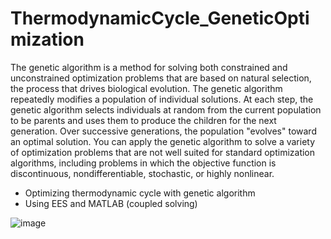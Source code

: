 # ThermodynamicCycle_GeneticOptimization
The genetic algorithm is a method for solving both constrained and unconstrained optimization  problems that are based on natural selection, the process that drives biological evolution. The genetic algorithm repeatedly modifies a population of individual solutions. At each step, the  genetic algorithm selects individuals at random from the current population to be parents and uses them to produce the children for the next generation. Over successive generations, the  population "evolves" toward an optimal solution. You can apply the genetic algorithm to solve a  variety of optimization problems that are not well suited for standard optimization algorithms,  including problems in which the objective function is discontinuous, nondifferentiable, stochastic, or highly nonlinear.

- Optimizing thermodynamic cycle with genetic algorithm 
- Using EES and MATLAB (coupled solving)

![image](https://user-images.githubusercontent.com/77577542/138663244-503cc11f-a7cc-4e1f-91a4-2c98e020442e.png)

